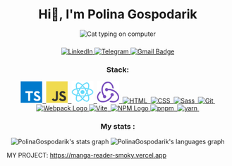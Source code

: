 ## 
<h1 align="center">Hi👋, I'm Polina Gospodarik</h1>

<div align="center">
  <img src="https://media1.tenor.com/m/NZqiUoAnAFsAAAAd/cat-computer.gif" alt="Cat typing on computer" width="200" />
<!--   <h3>My portfolio:</h3> -->
</div>

###

<div align="center">
  <a href="https://www.linkedin.com/in/polina-gospodarik-460125318/">
    <img src="https://img.shields.io/badge/LinkedIn-0077B5?style=for-the-badge&logo=linkedin&logoColor=white" alt="LinkedIn">
  </a>
  <a href="https://t.me/Polina_Gospodarik">
    <img src="https://img.shields.io/badge/Telegram-2CA5E0?style=for-the-badge&logo=telegram&logoColor=white" alt="Telegram">
  </a>
  <a href="mailto:polinagos03@gmail.com" target="_blank">
    <img src="https://img.shields.io/badge/Gmail-D14836?style=for-the-badge&logo=gmail&logoColor=white" alt="Gmail Badge" />
  </a>
</div>

###
<h3 align="center">Stack:</h3>

<div align="center" >
    <a href="https://www.typescriptlang.org/" target="_blank">
      <img src="https://github.com/devicons/devicon/blob/master/icons/typescript/typescript-original.svg" title="TypeScript" alt="TypeScript" width="50" height="50"/>&nbsp;
    </a>
    <a href="https://www.javascript.com/" target="_blank">
      <img src="https://github.com/devicons/devicon/blob/master/icons/javascript/javascript-original.svg" title="JavaScript" alt="JavaScript" width="50" height="50"/>&nbsp;
    </a>
    <a href="https://react.dev/" target="_blank">
      <img src="https://github.com/devicons/devicon/blob/master/icons/react/react-original.svg" title="React" alt="React" width="50" height="50"/>&nbsp;
    </a>
    <a href="https://redux.js.org/" target="_blank">
      <img src="https://github.com/devicons/devicon/blob/master/icons/redux/redux-original.svg" title="Redux" alt="Redux" width="50" height="50"/>&nbsp;
    </a>
    <a href="https://developer.mozilla.org/en-US/docs/Web/HTML" target="_blank">
      <img src="https://upload.wikimedia.org/wikipedia/commons/thumb/3/38/HTML5_Badge.svg/2048px-HTML5_Badge.svg.png" title="HTML" alt="HTML" width="50" height="50"/>&nbsp;
    </a>
    <a href="https://www.w3.org/Style/CSS/Overview.en.html" target="_blank">
      <img src="https://upload.wikimedia.org/wikipedia/commons/thumb/6/62/CSS3_logo.svg/800px-CSS3_logo.svg.png" title="CSS" alt="CSS" width="50" height="50"/>&nbsp;
    </a>
    <a href="https://sass-scss.ru/guide/" target="_blank">
      <img src="https://sass-scss.ru/assets/img/styleguide/seal-color-aef0354c.png" title="Sass" alt="Sass" width="50" height="50"/>&nbsp;
    </a>
    <a href="https://git-scm.com/" target="_blank">
        <img src="https://cdn.coursehunter.net/category/git.png" title="Git" alt="Git" width="50" height="50"/>&nbsp;
    </a>
    <a href="https://webpack.js.org/" target="_blank">
      <img src="https://cdn.worldvectorlogo.com/logos/webpack-icon.svg" alt="Webpack Logo" width="50" height="50" />
    </a>
    <a href="https://vitejs.dev/" target="_blank">
      <img src="https://vitejs.dev/logo-with-shadow.png" title="Vite" alt="Vite" width="50" height="50"/>&nbsp;
    </a>
    <a href="https://www.npmjs.com/" target="_blank">
      <img src="https://upload.wikimedia.org/wikipedia/commons/d/db/Npm-logo.svg" alt="NPM Logo" width="50" height="50" />
    </a>
    <a href="https://pnpm.io/" target="_blank">
      <img src="https://d33wubrfki0l68.cloudfront.net/aad219b6c931cebb53121dcda794f6180d9e4397/bdc5b/ru/assets/images/pnpm-standard-79c9dbb2e99b8525ae55174580061e1b.svg" title="pnpm" alt="pnpm" width="50" height="50"/>&nbsp;
    </a>
    <a href="https://yarnpkg.com/" target="_blank">
      <img src="https://avatars.githubusercontent.com/u/22247014?s=280&v=4" title="yarn" alt="yarn" width="50" height="50"/>&nbsp;
    </a>  
</div>

###

<h3 align="center"">My stats :</h3>

<div align="center">
  <img src="https://github-readme-stats.vercel.app/api?username=PolinaGospodarik&hide_title=false&hide_rank=false&show_icons=true&include_all_commits=true&count_private=true&disable_animations=false&theme=transparent&locale=en&hide_border=false&order=1" height="150" alt="PolinaGospodarik's stats graph" />
  <img src="https://github-readme-stats.vercel.app/api/top-langs?username=PolinaGospodarik&locale=en&hide_title=false&layout=compact&card_width=320&langs_count=5&theme=transparent&hide_border=false&order=2" height="150" alt="PolinaGospodarik's languages graph" />
</div>


  MY PROJECT: https://manga-reader-smoky.vercel.app






